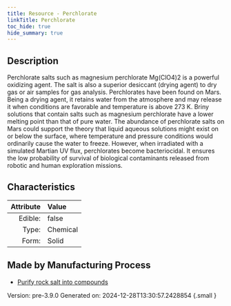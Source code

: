 ```yaml
---
title: Resource - Perchlorate
linkTitle: Perchlorate
toc_hide: true
hide_summary: true
---
```


## Description
 &#10;&#9;&#9;Perchlorate salts such as magnesium perchlorate Mg(ClO4)2 is a powerful &#10;&#9;&#9;oxidizing agent. &#10;&#9;&#9;&#10;&#9;&#9;The salt is also a superior desiccant (drying agent)  &#10;&#9;&#9;to dry gas or air samples for gas analysis.  &#10;&#9;&#9;&#10;&#9;&#9;Perchlorates have been found on Mars. Being a drying agent, it retains &#10;&#9;&#9;water from the atmosphere and may release it when conditions are &#10;&#9;&#9;favorable and temperature is above 273 K. &#10;&#9;&#9;&#10;&#9;&#9;Briny solutions that contain salts such as magnesium perchlorate &#10;&#9;&#9;have a lower melting point than that of pure water. &#10;&#9;&#9;&#10;&#9;&#9;The abundance of perchlorate salts on Mars could support the theory &#10;&#9;&#9;that liquid aqueous solutions might exist on or below the surface, &#10;&#9;&#9;where temperature and pressure conditions would ordinarily cause&#10;&#9;&#9;the water to freeze.&#10;&#9;&#9;&#10;&#9;&#9;However, when irradiated with a simulated Martian UV flux, &#10;&#9;&#9;perchlorates become bacteriocidal. It ensures the low probability of &#10;&#9;&#9;survival of biological contaminants released from robotic &#10;&#9;&#9;and human exploration missions.&#10;&#9;&#9;

## Characteristics

| Attribute      | Value |
|--------:|:------|
|Edible:|false|
|Type:|Chemical|
|Form:|Solid|
 
## Made by Manufacturing Process

- [Purify rock salt into compounds](/docs/definitions/process/purify-rock-salt-into-compounds)



    

Version: pre-3.9.0 Generated on: 2024-12-28T13:30:57.2428854
{.small }
